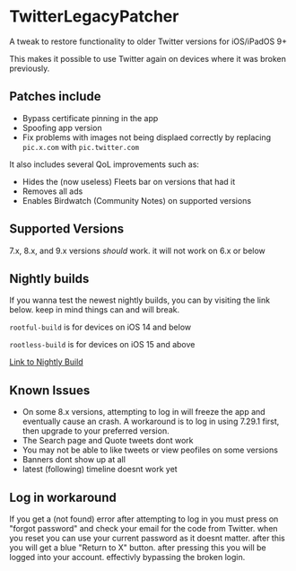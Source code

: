 # TwitterLegacyPatcher

A tweak to restore functionality to older Twitter versions for iOS/iPadOS 9+

This makes it possible to use Twitter again on devices where it was broken previously.

## Patches include
- Bypass certificate pinning in the app
- Spoofing app version
- Fix problems with images not being displaed correctly by replacing `pic.x.com` with `pic.twitter.com`

It also includes several QoL improvements such as:
- Hides the (now useless) Fleets bar on versions that had it
- Removes all ads
- Enables Birdwatch (Community Notes) on supported versions

## Supported Versions

7.x, 8.x, and 9.x versions *should* work. it will not work on 6.x or below

## Nightly builds
If you wanna test the newest nightly builds, you can by visiting the link below. keep in mind things can and will break.

`rootful-build` is for devices on iOS 14 and below

`rootless-build` is for devices on iOS 15 and above

[Link to Nightly Build](https://nightly.link/NeoFreeBird/LegacyPatcher/workflows/makefile/main)

## Known Issues

- On some 8.x versions, attempting to log in will freeze the app and eventually cause an crash. A workaround is to log in using 7.29.1 first, then upgrade to your preferred version.
- The Search page and Quote tweets dont work
- You may not be able to like tweets or view peofiles on some versions
- Banners dont show up at all
- latest (following) timeline doesnt work yet

## Log in workaround
If you get a (not found) error after attempting to log in you must press on "forgot password" and check your email for the code from Twitter. when you reset you can use your current password as it doesnt matter. after this you will get a blue "Return to X" button. after pressing this you will be logged into your account. effectivly bypassing the broken login.
